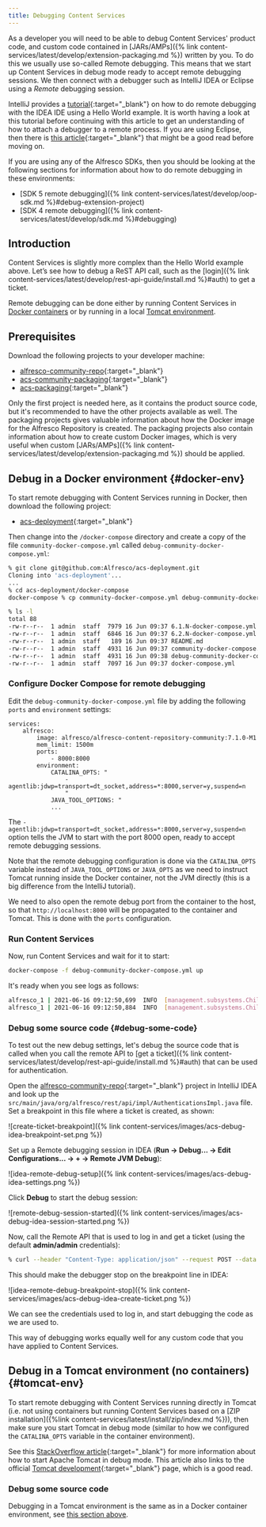```yaml
---
title: Debugging Content Services
---
```


As a developer you will need to be able to debug Content Services' product code, and custom code contained in [JARs/AMPs]({% link content-services/latest/develop/extension-packaging.md %})
written by you. To do this we usually use so-called Remote debugging. This means that we start up Content Services in 
debug mode ready to accept remote debugging sessions. We then connect with a debugger such as IntelliJ IDEA or Eclipse 
using a *Remote* debugging session.

IntelliJ provides a [tutorial](https://www.jetbrains.com/help/idea/tutorial-remote-debug.html){:target="_blank"} on 
how to do remote debugging with the IDEA IDE using a Hello World example. It is worth having a look at this tutorial 
before continuing with this article to get an understanding of how to attach a debugger to a remote process. If you are
using Eclipse, then there is [this article](https://www.eclipse.org/community/eclipse_newsletter/2017/june/article1.php){:target="_blank"} 
that might be a good read before moving on.

If you are using any of the Alfresco SDKs, then you should be looking at the following sections for information about 
how to do remote debugging in these environments:

* [SDK 5 remote debugging]({% link content-services/latest/develop/oop-sdk.md %}#debug-extension-project)
* [SDK 4 remote debugging]({% link content-services/latest/develop/sdk.md %}#debugging)

## Introduction

Content Services is slightly more complex than the Hello World example above. Let’s see how to debug a ReST API call, 
such as the [login]({% link content-services/latest/develop/rest-api-guide/install.md %}#auth) to get a ticket.

Remote debugging can be done either by running Content Services in [Docker containers](#docker-env) or by running in a 
local [Tomcat environment](#tomcat-env).

## Prerequisites

Download the following projects to your developer machine:

* [alfresco-community-repo](https://github.com/Alfresco/alfresco-community-repo){:target="_blank"}
* [acs-community-packaging](https://github.com/Alfresco/acs-community-packaging){:target="_blank"}
* [acs-packaging](https://github.com/Alfresco/acs-packaging){:target="_blank"}

Only the first project is needed here, as it contains the product source code, but it's recommended to have the other projects 
available as well. The packaging projects gives valuable information about how the Docker image for 
the Alfresco Repository is created. The packaging projects also contain information about how to create custom Docker images, 
which is very useful when custom [JARs/AMPs]({% link content-services/latest/develop/extension-packaging.md %}) should be applied.

## Debug in a Docker environment {#docker-env}

To start remote debugging with Content Services running in Docker, then download the following project:

* [acs-deployment](https://github.com/Alfresco/acs-deployment){:target="_blank"}

Then change into the `/docker-compose` directory and create a copy of the file `community-docker-compose.yml` called 
`debug-community-docker-compose.yml`:

```bash
% git clone git@github.com:Alfresco/acs-deployment.git
Cloning into 'acs-deployment'...
...
% cd acs-deployment/docker-compose 
docker-compose % cp community-docker-compose.yml debug-community-docker-compose.yml

% ls -l
total 88
-rw-r--r--  1 admin  staff  7979 16 Jun 09:37 6.1.N-docker-compose.yml
-rw-r--r--  1 admin  staff  6846 16 Jun 09:37 6.2.N-docker-compose.yml
-rw-r--r--  1 admin  staff   189 16 Jun 09:37 README.md
-rw-r--r--  1 admin  staff  4931 16 Jun 09:37 community-docker-compose.yml
-rw-r--r--  1 admin  staff  4931 16 Jun 09:38 debug-community-docker-compose.yml
-rw-r--r--  1 admin  staff  7097 16 Jun 09:37 docker-compose.yml
```

### Configure Docker Compose for remote debugging

Edit the `debug-community-docker-compose.yml` file by adding the following `ports` and `environment` settings:

```text
services:
    alfresco:
        image: alfresco/alfresco-content-repository-community:7.1.0-M1
        mem_limit: 1500m
        ports:
            - 8000:8000
        environment:
            CATALINA_OPTS: "
                -agentlib:jdwp=transport=dt_socket,address=*:8000,server=y,suspend=n
                "
            JAVA_TOOL_OPTIONS: "
            ...
```

The `-agentlib:jdwp=transport=dt_socket,address=*:8000,server=y,suspend=n` option tells the JVM to start with the 
port 8000 open, ready to accept remote debugging sessions.

Note that the remote debugging configuration is done via the `CATALINA_OPTS` variable instead of `JAVA_TOOL_OPTIONS` or 
`JAVA_OPTS` as we need to instruct Tomcat running inside the Docker container, not the JVM directly (this is a big difference from the 
IntelliJ tutorial).

We need to also open the remote debug port from the container to the host, so that `http://localhost:8000` will be 
propagated to the container and Tomcat. This is done with the `ports` configuration.

### Run Content Services

Now, run Content Services and wait for it to start:

```bash
docker-compose -f debug-community-docker-compose.yml up
```

It's ready when you see logs as follows:

```bash
alfresco_1 | 2021-06-16 09:12:50,699  INFO  [management.subsystems.ChildApplicationContextFactory] [http-nio-8080-exec-9] Starting 'Transformers' subsystem, ID: [Transformers, default]
alfresco_1 | 2021-06-16 09:12:50,884  INFO  [management.subsystems.ChildApplicationContextFactory] [http-nio-8080-exec-9] Startup of 'Transformers' subsystem, ID: [Transformers, default] complete
```

### Debug some source code {#debug-some-code}

To test out the new debug settings, let's debug the source code that is called when you call the remote API to [get a 
ticket]({% link content-services/latest/develop/rest-api-guide/install.md %}#auth) that can be used for authentication.

Open the [alfresco-community-repo](https://github.com/Alfresco/alfresco-community-repo){:target="_blank"} project in 
IntelliJ IDEA and look up the `src/main/java/org/alfresco/rest/api/impl/AuthenticationsImpl.java` file. Set a breakpoint
in this file where a ticket is created, as shown:

![create-ticket-breakpoint]({% link content-services/images/acs-debug-idea-breakpoint-set.png %})

Set up a Remote debugging session in IDEA (**Run -> Debug... -> Edit Configurations... -> + -> Remote JVM Debug**):

![idea-remote-debug-setup]({% link content-services/images/acs-debug-idea-settings.png %})

Click **Debug** to start the debug session:

![remote-debug-session-started]({% link content-services/images/acs-debug-idea-session-started.png %})

Now, call the Remote API that is used to log in and get a ticket (using the default **admin/admin** credentials):

```bash
% curl --header "Content-Type: application/json" --request POST --data '{"userId":"admin","password":"admin"}' http://localhost:8080/alfresco/api/-default-/public/authentication/versions/1/tickets
```

This should make the debugger stop on the breakpoint line in IDEA:

![idea-remote-debug-breakpoint-stop]({% link content-services/images/acs-debug-idea-create-ticket.png %})

We can see the credentials used to log in, and start debugging the code as we are used to.

This way of debugging works equally well for any custom code that you have applied to Content Services.

## Debug in a Tomcat environment (no containers) {#tomcat-env}

To start remote debugging with Content Services running directly in Tomcat (i.e. not using containers but 
running Content Services based on a [ZIP installation]({%link content-services/latest/install/zip/index.md %})), 
then make sure you start Tomcat in debug mode (similar to how we configured the `CATALINA_OPTS` variable 
in the container environment).

See this [StackOverflow article](https://stackoverflow.com/questions/16689274/how-to-start-debug-mode-from-command-prompt-for-apache-tomcat-server){:target="_blank"} 
for more information about how to start Apache Tomcat in debug mode. This article also links to the official 
[Tomcat development](https://cwiki.apache.org/confluence/display/TOMCAT/Developing#Developing-Debugging){:target="_blank"} 
page, which is a good read.

### Debug some source code

Debugging in a Tomcat environment is the same as in a Docker container environment, see [this section above](#debug-some-code).
